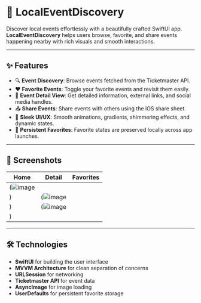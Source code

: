# 🎉 LocalEventDiscovery

Discover local events effortlessly with a beautifully crafted SwiftUI app.  
**LocalEventDiscovery** helps users browse, favorite, and share events happening nearby with rich visuals and smooth interactions.

---

## ✨ Features

- 🔍 **Event Discovery**: Browse events fetched from the Ticketmaster API.
- ❤️ **Favorite Events**: Toggle your favorite events and revisit them easily.
- 📲 **Event Detail View**: Get detailed information, external links, and social media handles.
- 📤 **Share Events**: Share events with others using the iOS share sheet.
- 🌙 **Sleek UI/UX**: Smooth animations, gradients, shimmering effects, and dynamic states.
- 🔁 **Persistent Favorites**: Favorite states are preserved locally across app launches.

---

## 📸 Screenshots

| Home | Detail | Favorites |
|------|--------|-----------|
| (![image](https://github.com/user-attachments/assets/45e5c52c-afc9-4cc6-929e-5f1dcb3f3090)
) | (![image](https://github.com/user-attachments/assets/a7b2f3f8-5315-4091-8b7f-f9a284e6b035)
) | (![image](https://github.com/user-attachments/assets/cc819fbe-fb05-4368-997a-f522fd52cc08)
) |

---

## 🛠️ Technologies

- **SwiftUI** for building the user interface
- **MVVM Architecture** for clean separation of concerns
- **URLSession** for networking
- **Ticketmaster API** for event data
- **AsyncImage** for image loading
- **UserDefaults** for persistent favorite storage



